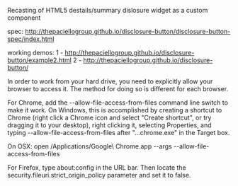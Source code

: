 
Recasting of HTML5 destails/summary dislosure widget as a custom component

spec: http://thepaciellogroup.github.io/disclosure-button/disclosure-button-spec/index.html

working demos: 1 - http://thepaciellogroup.github.io/disclosure-button/example2.html 2 - http://thepaciellogroup.github.io/disclosure-button/

In order to work from your hard drive, you need to explicitly allow your browser to access it. The method for doing so is different for each browser.

For Chrome, add the --allow-file-access-from-files command line switch to make it work. On Windows, this is accomplished by creating a shortcut to Chrome (right click a Chrome icon and select "Create shortcut", or try dragging it to your desktop), right clicking it, selecting Properties, and typing --allow-file-access-from-files after "...chrome.exe" in the Target box.

On OSX: open /Applications/Google\ Chrome.app --args --allow-file-access-from-files

For Firefox, type about:config in the URL bar. Then locate the security.fileuri.strict_origin_policy parameter and set it to false.
